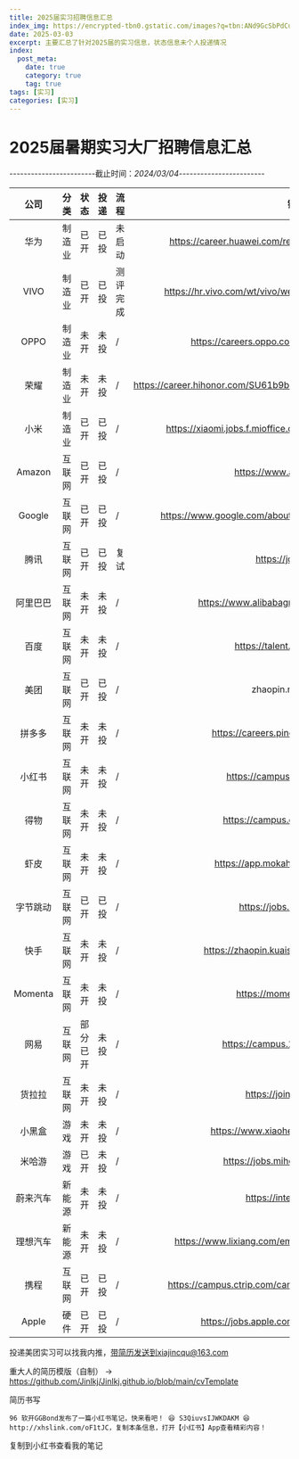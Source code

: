 ```yaml
---
title: 2025届实习招聘信息汇总
index_img: https://encrypted-tbn0.gstatic.com/images?q=tbn:ANd9GcSbPdCuNJz-FIuTf4T4J0pGv2BRF44AXQ8iVg&usqp=CAU
date: 2025-03-03
excerpt: 主要汇总了针对2025届的实习信息，状态信息未个人投递情况
index:
  post_meta:
    date: true
    category: true
    tag: true
tags: [实习]
categories: [实习]
---
```

# 2025届暑期实习大厂招聘信息汇总

------------------------截止时间：*2024/03/04*------------------------

|   公司    | 分类  |  状态  | 投递 | 流程   |                                  链接                                   |
|:-------:|:----|:----:|----|------|:---------------------------------------------------------------------:|
|   华为    | 制造业 |  已开  | 已投 | 未启动  |      https://career.huawei.com/reccampportal/portal5/index.html       |
|  VIVO   | 制造业 |  已开  | 已投 | 测评完成 |       https://hr.vivo.com/wt/vivo/web/index/CompvivoAboutCampus       |
|  OPPO   | 制造业 |  未开  | 未投 | /    |            https://careers.oppo.com/university/oppo/campus            |
|   荣耀    | 制造业 |  未开  | 未投 | /    | https://career.hihonor.com/SU61b9b9992f9d24431f5050a5/pb/interns.html |
|   小米    | 制造业 |  已开  | 已投 | /    |     https://xiaomi.jobs.f.mioffice.cn/internship/?spread=6AA3R7B      |
| Amazon  | 互联网 |  已开  | 已投 | /    |                      https://www.amazon.jobs/en/                      |
| Google  | 互联网 |  已开  | 已投 | /    |    https://www.google.com/about/careers/applications/jobs/results     |
|   腾讯    | 互联网 |  已开  | 已投 | 复试   |                         https://join.qq.com/                          |
|  阿里巴巴   | 互联网 |  未开  | 未投 | /    |              https://www.alibabagroup.com/zh-HK/careers               |
|   百度    | 互联网 |  未开  | 未投 | /    |                    https://talent.baidu.com/jobs/                     |
|   美团    | 互联网 |  已开  | 已投 | /    |                          zhaopin.meituan.com                          |
|   拼多多   | 互联网 |  未开  | 未投 | /    |                 https://careers.pinduoduo.com/campus/                 |
|   小红书   | 互联网 |  未开  | 未投 | /    |                    https://campus.xiaohongshu.com                     |
|   得物    | 互联网 |  未开  | 未投 | /    |                    https://campus.dewu.com/578078                     |
|   虾皮    | 互联网 |  未开  | 未投 | /    |                  https://app.mokahr.com/campus_apply                  |
|  字节跳动   | 互联网 |  已开  | 已投 | /    |                      https://jobs.bytedance.com                       |
|   快手    | 互联网 |  未开  | 未投 | /    |             https://zhaopin.kuaishou.cn/#/official/index/             |
| Momenta | 互联网 |  未开  | 未投 | /    |                     https://momenta.cn/join.html                      |
|   网易    | 互联网 | 部分已开 | 未投 | /    |                   https://campus.163.com/app/index                    |
|   货拉拉   | 互联网 |  未开  | 未投 | /    |                      https://join.huolala.cn/#/                       |
|   小黑盒   | 游戏  |  未开  | 未投 | /    |                https://www.xiaoheihe.cn/joinus/campus                 |
|   米哈游   | 游戏  |  已开  | 未投 | /    |                   https://jobs.mihoyo.com/#/campus                    |
|  蔚来汽车   | 新能源 |  未开  | 未投 | /    |                       https://intern.nio.com/#/                       |
|  理想汽车   | 新能源 |  未开  | 未投 | /    |         https://www.lixiang.com/employ/campus.html?fromJob=1          |
|   携程    | 互联网 |  已开  | 已投 | /    |https://campus.ctrip.com/campus-recruitment/trip/37757/#/|
|  Apple  | 硬件  |  已开  | 已投 | /    |https://jobs.apple.com/app/zh-cn/profile/info|

投递美团实习可以找我内推，带简历发送到xiajincqu@163.com

重大人的简历模版（自制） -> https://github.com/Jinlkj/Jinlkj.github.io/blob/main/cvTemplate

简历书写
```
96 软开GGBond发布了一篇小红书笔记，快来看吧！ 😆 S3QiuvsIJWKDAKM 😆 http://xhslink.com/oF1tJC，复制本条信息，打开【小红书】App查看精彩内容！
```
复制到小红书查看我的笔记









